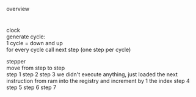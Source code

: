 overview
#

clock    
generate cycle:    
  1 cycle = down and up   
  for every cycle call next step   (one step per cycle)

stepper    
  move from step to step    
  step 1 
  step 2
  step 3 
      we didn't execute anything, just loaded the next instruction from ram into the registry and increment by 1 the index
  step 4 
  step 5 
  step 6
  step 7
